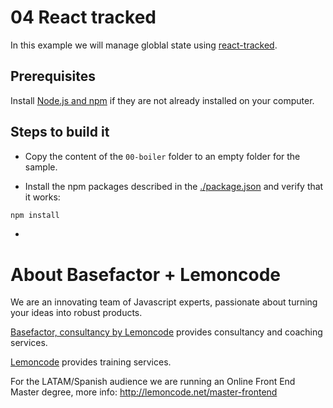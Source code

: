 # 04 React tracked

In this example we will manage globlal state using [react-tracked](https://github.com/dai-shi/react-tracked).

## Prerequisites

Install [Node.js and npm](https://nodejs.org/en/) if they are not already installed on your computer.

## Steps to build it

- Copy the content of the `00-boiler` folder to an empty folder for the sample.

- Install the npm packages described in the [./package.json](./package.json) and verify that it works:

```bash
npm install
```

-

# About Basefactor + Lemoncode

We are an innovating team of Javascript experts, passionate about turning your ideas into robust products.

[Basefactor, consultancy by Lemoncode](http://www.basefactor.com) provides consultancy and coaching services.

[Lemoncode](http://lemoncode.net/services/en/#en-home) provides training services.

For the LATAM/Spanish audience we are running an Online Front End Master degree, more info: http://lemoncode.net/master-frontend

